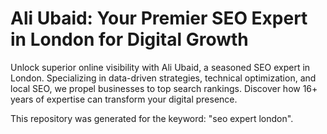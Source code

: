# Ali Ubaid: Your Premier SEO Expert in London for Digital Growth

Unlock superior online visibility with Ali Ubaid, a seasoned SEO expert in London. Specializing in data-driven strategies, technical optimization, and local SEO, we propel businesses to top search rankings. Discover how 16+ years of expertise can transform your digital presence.

This repository was generated for the keyword: "seo expert london".